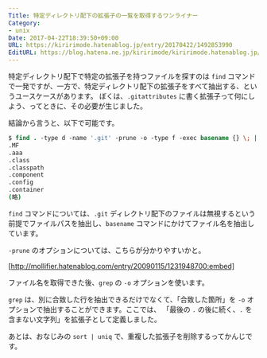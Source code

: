 ```yaml
---
Title: 特定ディレクトリ配下の拡張子の一覧を取得するワンライナー
Category:
- unix
Date: 2017-04-22T18:39:50+09:00
URL: https://kiririmode.hatenablog.jp/entry/20170422/1492853990
EditURL: https://blog.hatena.ne.jp/kiririmode/kiririmode.hatenablog.jp/atom/entry/10328749687238873453
---
```


特定ディレクトリ配下で特定の拡張子を持つファイルを探すのは `find` コマンドで一発ですが、一方で、特定ディレクトリ配下の拡張子をすべて抽出する、というユースケースがあります。
ぼくは、`.gitattributes` に書く拡張子って何にしよう、ってときに、その必要が生じました。

結論から言うと、以下で可能です。

```tcsh
$ find . -type d -name '.git' -prune -o -type f -exec basename {} \; | grep -o '\.[^.]*$' | sort | uniq
.MF
.aaa
.class
.classpath
.component
.config
.container
(略)
```

`find` コマンドについては、`.git` ディレクトリ配下のファイルは無視するという前提でファイルパスを抽出し、`basename` コマンドにかけてファイル名を抽出しています。

`-prune` のオプションについては、こちらが分かりやすいかと。

[http://mollifier.hatenablog.com/entry/20090115/1231948700:embed]


ファイル名を取得できた後、`grep` の `-o` オプションを使います。

`grep` は、別に合致した行を抽出できるだけでなくて、「合致した箇所」を `-o` オプションで抽出することができます。ここでは、
「最後の `.` の後に続く、`.` を含まない文字列」を拡張子として定義しました。

あとは、おなじみの `sort | uniq` で、重複した拡張子を削除するってかんじです。
